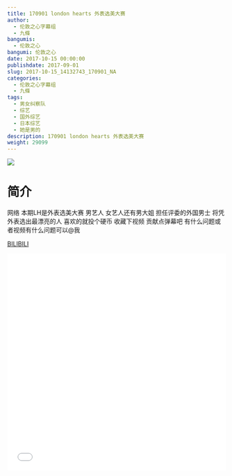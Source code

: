 ```yaml
---
title: 170901 london hearts 外表选美大赛
author: 
  - 伦敦之心字幕组
  - 九條
bangumis: 
  - 伦敦之心
bangumi: 伦敦之心
date: 2017-10-15 00:00:00
publishdate: 2017-09-01
slug: 2017-10-15_14132743_170901_NA
categories: 
  - 伦敦之心字幕组
  - 九條
tags: 
  - 男女纠察队
  - 综艺
  - 国外综艺
  - 日本综艺
  - 她是男的
description: 170901 london hearts 外表选美大赛
weight: 29099
---
```


![](https://i.imgur.com/tPghzY0.jpg)

# 简介  
网络
本期LH是外表选美大赛 男艺人 女艺人还有男大姐 担任评委的外国男士 将凭外表选出最漂亮的人 喜欢的就投个硬币 收藏下视频 贡献点弹幕吧 有什么问题或者视频有什么问题可以@我

  [BILIBILI](https://www.bilibili.com/video/av14132743/)


  <iframe src="//www.bilibili.com/html/html5player.html?cid=23071821&aid=14132743" width="100%" height="500" frameborder="0" allowfullscreen="allowfullscreen"></iframe>
